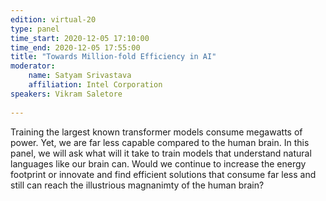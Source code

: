 ```yaml
---
edition: virtual-20
type: panel
time_start: 2020-12-05 17:10:00
time_end: 2020-12-05 17:55:00
title: "Towards Million-fold Efficiency in AI"
moderator:
    name: Satyam Srivastava
    affiliation: Intel Corporation
speakers: Vikram Saletore
 
---
```

  
Training the largest known transformer models consume megawatts of power. Yet, we are far less capable compared to the human brain. In this panel, we will ask what will it take to train models that understand natural languages like our brain can. Would we continue to increase the energy footprint or innovate and find efficient solutions that consume far less and still can reach the illustrious magnanimty of the human brain?
 
